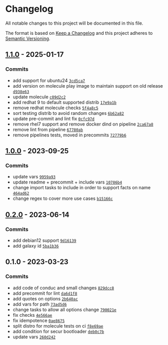 # Changelog

All notable changes to this project will be documented in this file.

The format is based on [Keep a Changelog](https://keepachangelog.com/en/1.0.0/)
and this project adheres to [Semantic Versioning](https://semver.org/spec/v2.0.0.html).

## [1.1.0](https://github.com/lotusnoir/ansible-system_grub/compare/1.0.0...1.1.0) - 2025-01-17

### Commits

- add support for ubuntu24 [`3cd5ca7`](https://github.com/lotusnoir/ansible-system_grub/commit/3cd5ca75a9328492e49a7566a2987d3e1571bf18)
- add version on molecule play image to maintain support on old release [`d938e63`](https://github.com/lotusnoir/ansible-system_grub/commit/d938e6345ab35db2523d594a63ecc4430d43bf29)
- update molecule [`c09d2c2`](https://github.com/lotusnoir/ansible-system_grub/commit/c09d2c2b49400cd76516ec2c379c158958e8e9a1)
- add redhat 9 to default supported distrib [`17e9a1b`](https://github.com/lotusnoir/ansible-system_grub/commit/17e9a1be11079e7b2b0dcb205a718eac97e83570)
- remove redhat molecule checks [`5f4a8c5`](https://github.com/lotusnoir/ansible-system_grub/commit/5f4a8c5d01131276589426cbb2c1e2484afb17c9)
- sort testing distrib to avoid random changes [`6b62a82`](https://github.com/lotusnoir/ansible-system_grub/commit/6b62a82305114a61855c187d9ca19c55287f9971)
- update pre-commit and lint fix [`0cfc97d`](https://github.com/lotusnoir/ansible-system_grub/commit/0cfc97d50527c120c4469563956705401b66d451)
- remove rhel7 support and remove docker dind on pipeline [`2ca67a8`](https://github.com/lotusnoir/ansible-system_grub/commit/2ca67a856c1b44a64b66c462f0d930f7be09e27a)
- remove lint from pipeline [`67780ab`](https://github.com/lotusnoir/ansible-system_grub/commit/67780ab53cb88c57022cd7018db896baf8ce0902)
- remove pipelines tests, moved in precommits [`72779b6`](https://github.com/lotusnoir/ansible-system_grub/commit/72779b67eb5631a58069e4b63c3f3993b33f7a03)

## [1.0.0](https://github.com/lotusnoir/ansible-system_grub/compare/0.2.0...1.0.0) - 2023-09-25

### Commits

- update vars [`9959a93`](https://github.com/lotusnoir/ansible-system_grub/commit/9959a931b216afad2a8de4ffd86a9de3f0aaa69f)
- update readme + precommit + include vars [`10786b4`](https://github.com/lotusnoir/ansible-system_grub/commit/10786b42a479ccbfe9b1514dbbf960bae1402b91)
- change import tasks to include in order to support facts on name [`464ad62`](https://github.com/lotusnoir/ansible-system_grub/commit/464ad628791a33807835b591999bddde1cca45b7)
- change regex to cover more use cases [`b15166c`](https://github.com/lotusnoir/ansible-system_grub/commit/b15166c29e988a968305fbfae4e160e406155f64)

## [0.2.0](https://github.com/lotusnoir/ansible-system_grub/compare/0.1.0...0.2.0) - 2023-06-14

### Commits

- add debian12 support [`9d16139`](https://github.com/lotusnoir/ansible-system_grub/commit/9d16139541d90adfd54715a53bc169b9cc411a45)
- add galaxy id [`5ba1b36`](https://github.com/lotusnoir/ansible-system_grub/commit/5ba1b369593812aa183edcc6226e860db5c400b3)

## 0.1.0 - 2023-03-23

### Commits

- add code of conduc and small changes [`829dcc8`](https://github.com/lotusnoir/ansible-system_grub/commit/829dcc82a13f792a40e3f2375a6f9dcb0da05ac4)
- add precommit for lint [`da6d1f8`](https://github.com/lotusnoir/ansible-system_grub/commit/da6d1f8527e50d0632799de57edd727eaf858c82)
- add quotes on options [`2b640ac`](https://github.com/lotusnoir/ansible-system_grub/commit/2b640acfe09ccd091ffd2078530f037f32cdbd79)
- add vars for path [`73ad5d6`](https://github.com/lotusnoir/ansible-system_grub/commit/73ad5d62053f82b15638f335f3eab93076c857c6)
- change tasks to allow all options change [`790021e`](https://github.com/lotusnoir/ansible-system_grub/commit/790021e8b19e31b2c4b11ded953feaeb7ca1dee7)
- fix checks [`4e566ae`](https://github.com/lotusnoir/ansible-system_grub/commit/4e566ae6e6ad94bc9de0daa076829785e0fe6cc3)
- fix idempotence [`0ae8675`](https://github.com/lotusnoir/ansible-system_grub/commit/0ae8675eb08ece19f4383678fbfa106b6cf58eff)
- split distro for molecule tests on ci [`f8e69ae`](https://github.com/lotusnoir/ansible-system_grub/commit/f8e69ae5833a44521d0a97ffec238237395176ec)
- add condition for secur bootloader [`deb0c7b`](https://github.com/lotusnoir/ansible-system_grub/commit/deb0c7bb7ec8ed8cea2dd484612202eb7fd7f466)
- update vars [`260d242`](https://github.com/lotusnoir/ansible-system_grub/commit/260d24247a49d676971be8381fe8ab4e04606fb8)
